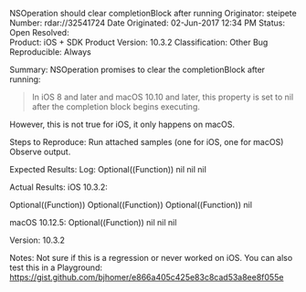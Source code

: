 NSOperation should clear completionBlock after running
Originator:	steipete	
Number:	rdar://32541724	Date Originated:	02-Jun-2017 12:34 PM
Status:	Open	Resolved:	
Product:	iOS + SDK	Product Version:	10.3.2
Classification:	Other Bug	Reproducible:	Always
 
Summary:
NSOperation promises to clear the completionBlock after running:

>In iOS 8 and later and macOS 10.10 and later, this property is set to nil after the completion block begins executing.

However, this is not true for iOS, it only happens on macOS.

Steps to Reproduce:
Run attached samples (one for iOS, one for macOS)
Observe output.

Expected Results:
Log:
Optional((Function))
nil
nil
nil


Actual Results:
iOS 10.3.2:

Optional((Function))
Optional((Function))
Optional((Function))
nil

macOS 10.12.5:
Optional((Function))
nil
nil
nil


Version:
10.3.2

Notes:
Not sure if this is a regression or never worked on iOS. You can also test this in a Playground: https://gist.github.com/bjhomer/e866a405c425e83c8cad53a8ee8f055e